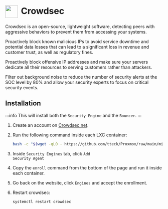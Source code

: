 # <img src="/crowdsec-icon.png" width="40" height="40" style="display:inline-block; vertical-align: middle; margin-right: 10px">Crowdsec <Badge type="info" text="system" style=" position: relative; float: right;" />

Crowdsec is an open-source, lightweight software, detecting peers with aggressive behaviors to prevent them from accessing your systems.

Proactively block known malicious IPs to avoid service downtime and potential data losses that can lead to a significant loss in revenue and customer trust, as well as regulatory fines.

Proactively block offensive IP addresses and make sure your servers dedicate all their resources to serving customers rather than attackers.

Filter out background noise to reduce the number of security alerts at the SOC level by 80% and allow your security experts to focus on critical security events.

## Installation

:::info
This will install both the <code>Security Engine</code> and the <code>Bouncer</code>.
:::

1. Create an account on <a href="https://www.crowdsec.net/" target="_blank" rel="noreferrer">Crowdsec.net</a>.

2. Run the following command inside each LXC container:
    ```bash
    bash -c "$(wget -qLO - https://github.com/tteck/Proxmox/raw/main/misc/crowdsec.sh)"

    ```
3. Inside <code>Security Engines</code> tab, click <code>Add Security Agent</code>
4. Copy the <code>enroll</code> command from the bottom of the page and run it inside each container.
5. Go back on the website, click <code>Engines</code> and accept the enrollment.
6. Restart crowdsec:
    ```bash
    systemctl restart crowdsec
    ```

